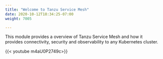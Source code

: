 ```yaml
---
title: "Welcome to Tanzu Service Mesh"
date: 2020-10-12T18:34:25-07:00
weight: 7005

---
```


This module provides a overview of Tanzu Service Mesh and how it provides connectivity, security and observability to any Kubernetes cluster.


{{< youtube  m4aU0P2749c>}}
